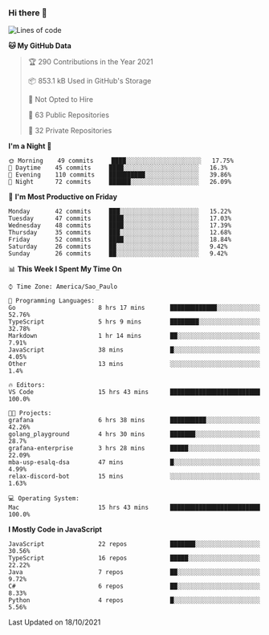 ### Hi there 👋

<!--
**guicaulada/guicaulada** is a ✨ _special_ ✨ repository because its `README.md` (this file) appears on your GitHub profile.

Here are some ideas to get you started:

- 🔭 I’m currently working on ...
- 🌱 I’m currently learning ...
- 👯 I’m looking to collaborate on ...
- 🤔 I’m looking for help with ...
- 💬 Ask me about ...
- 📫 How to reach me: ...
- 😄 Pronouns: ...
- ⚡ Fun fact: ...
-->

<!--START_SECTION:waka-->
![Lines of code](https://img.shields.io/badge/From%20Hello%20World%20I%27ve%20Written-3.3%20million%20lines%20of%20code-blue)

**🐱 My GitHub Data** 

> 🏆 290 Contributions in the Year 2021
 > 
> 📦 853.1 kB Used in GitHub's Storage 
 > 
> 🚫 Not Opted to Hire
 > 
> 📜 63 Public Repositories 
 > 
> 🔑 32 Private Repositories  
 > 
**I'm a Night 🦉** 

```text
🌞 Morning    49 commits     ████░░░░░░░░░░░░░░░░░░░░░   17.75% 
🌆 Daytime    45 commits     ████░░░░░░░░░░░░░░░░░░░░░   16.3% 
🌃 Evening    110 commits    ██████████░░░░░░░░░░░░░░░   39.86% 
🌙 Night      72 commits     ██████░░░░░░░░░░░░░░░░░░░   26.09%

```
📅 **I'm Most Productive on Friday** 

```text
Monday       42 commits     ███░░░░░░░░░░░░░░░░░░░░░░   15.22% 
Tuesday      47 commits     ████░░░░░░░░░░░░░░░░░░░░░   17.03% 
Wednesday    48 commits     ████░░░░░░░░░░░░░░░░░░░░░   17.39% 
Thursday     35 commits     ███░░░░░░░░░░░░░░░░░░░░░░   12.68% 
Friday       52 commits     ████░░░░░░░░░░░░░░░░░░░░░   18.84% 
Saturday     26 commits     ██░░░░░░░░░░░░░░░░░░░░░░░   9.42% 
Sunday       26 commits     ██░░░░░░░░░░░░░░░░░░░░░░░   9.42%

```


📊 **This Week I Spent My Time On** 

```text
⌚︎ Time Zone: America/Sao_Paulo

💬 Programming Languages: 
Go                       8 hrs 17 mins       █████████████░░░░░░░░░░░░   52.76% 
TypeScript               5 hrs 9 mins        ████████░░░░░░░░░░░░░░░░░   32.78% 
Markdown                 1 hr 14 mins        ██░░░░░░░░░░░░░░░░░░░░░░░   7.91% 
JavaScript               38 mins             █░░░░░░░░░░░░░░░░░░░░░░░░   4.05% 
Other                    13 mins             ░░░░░░░░░░░░░░░░░░░░░░░░░   1.4%

🔥 Editors: 
VS Code                  15 hrs 43 mins      █████████████████████████   100.0%

🐱‍💻 Projects: 
grafana                  6 hrs 38 mins       ██████████░░░░░░░░░░░░░░░   42.26% 
golang_playground        4 hrs 30 mins       ███████░░░░░░░░░░░░░░░░░░   28.7% 
grafana-enterprise       3 hrs 28 mins       █████░░░░░░░░░░░░░░░░░░░░   22.09% 
mba-usp-esalq-dsa        47 mins             █░░░░░░░░░░░░░░░░░░░░░░░░   4.99% 
relax-discord-bot        15 mins             ░░░░░░░░░░░░░░░░░░░░░░░░░   1.63%

💻 Operating System: 
Mac                      15 hrs 43 mins      █████████████████████████   100.0%

```

**I Mostly Code in JavaScript** 

```text
JavaScript               22 repos            ███████░░░░░░░░░░░░░░░░░░   30.56% 
TypeScript               16 repos            █████░░░░░░░░░░░░░░░░░░░░   22.22% 
Java                     7 repos             ██░░░░░░░░░░░░░░░░░░░░░░░   9.72% 
C#                       6 repos             ██░░░░░░░░░░░░░░░░░░░░░░░   8.33% 
Python                   4 repos             █░░░░░░░░░░░░░░░░░░░░░░░░   5.56%

```



 Last Updated on 18/10/2021
<!--END_SECTION:waka-->
